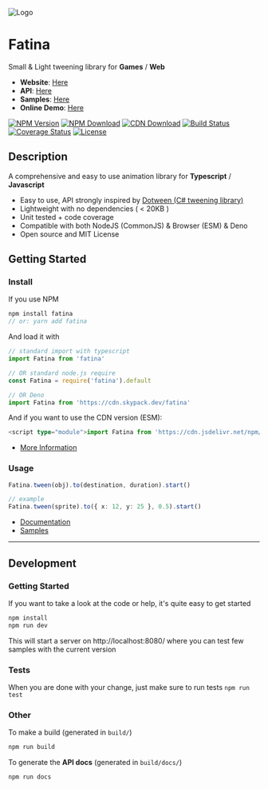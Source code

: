 ![Logo](logo.png)

# Fatina

Small & Light tweening library for **Games** / **Web**

- **Website**: [Here](https://kefniark.github.io/Fatina/)
- **API**: [Here](https://kefniark.github.io/Fatina/api/basic/)
- **Samples**: [Here](https://kefniark.github.io/Fatina/samples/generic/)
- **Online Demo**: [Here](https://runkit.com/kefniark/sample-fatina)

[![NPM Version](https://img.shields.io/npm/v/fatina.svg)](https://npmjs.org/package/fatina)
[![NPM Download](https://img.shields.io/npm/dm/fatina.svg)](https://npmjs.org/package/fatina)
[![CDN Download](https://data.jsdelivr.com/v1/package/npm/fatina/badge)](https://www.jsdelivr.com/package/npm/fatina)
[![Build Status](https://img.shields.io/travis/kefniark/Fatina/master.svg)](https://travis-ci.org/kefniark/Fatina)
[![Coverage Status](https://coveralls.io/repos/github/kefniark/Fatina/badge.svg?branch=master)](https://coveralls.io/github/kefniark/Fatina?branch=develop)
[![License](https://img.shields.io/npm/l/fatina.svg)](https://npmjs.org/package/fatina)

## Description

A comprehensive and easy to use animation library for **Typescript** / **Javascript**

- Easy to use, API strongly inspired by [Dotween (C# tweening library)](http://dotween.demigiant.com/documentation.php)
- Lightweight with no dependencies ( < 20KB )
- Unit tested + code coverage
- Compatible with both NodeJS (CommonJS) & Browser (ESM) & Deno
- Open source and MIT License

## Getting Started

### Install

If you use NPM

```ts
npm install fatina
// or: yarn add fatina
```

And load it with

```ts
// standard import with typescript
import Fatina from 'fatina'

// OR standard node.js require
const Fatina = require('fatina').default

// OR Deno
import Fatina from 'https://cdn.skypack.dev/fatina'
```

And if you want to use the CDN version (ESM):

```ts
<script type="module">import Fatina from 'https://cdn.jsdelivr.net/npm/fatina' // your code</script>
```

- [More Information](https://kefniark.github.io/Fatina/basics/download/)

### Usage

```ts
Fatina.tween(obj).to(destination, duration).start()

// example
Fatina.tween(sprite).to({ x: 12, y: 25 }, 0.5).start()
```

- [Documentation](https://kefniark.github.io/Fatina/api/basic/)
- [Samples](https://kefniark.github.io/Fatina/samples/generic/)

---

## Development

### Getting Started

If you want to take a look at the code or help, it's quite easy to get started

```sh
npm install
npm run dev
```

This will start a server on http://localhost:8080/ where you can test few samples with the current version

### Tests

When you are done with your change, just make sure to run tests `npm run test`

### Other

To make a build (generated in `build/`)

```sh
npm run build
```

To generate the **API docs** (generated in `build/docs/`)

```sh
npm run docs
```
